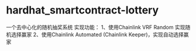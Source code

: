 # hardhat_smartcontract-lottery
一个去中心化的随机抽奖系统
实现功能：
1、使用Chainlink VRF Random 实现随机选择赢家
2、使用Chainlink Automated (Chainlink Keeper)，实现自动选择赢家 
